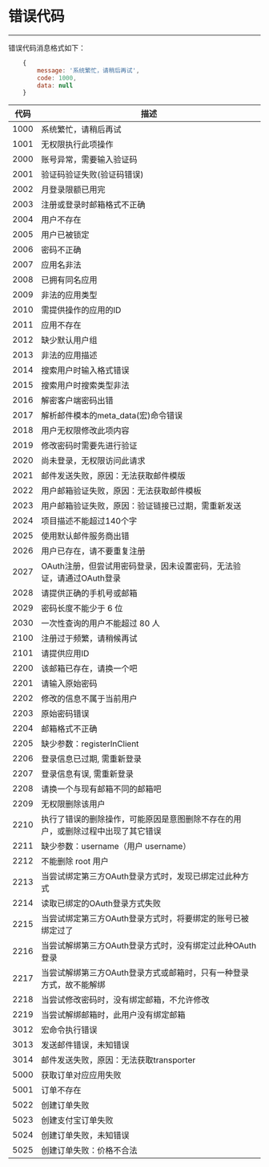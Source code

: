 # 错误代码

----------

错误代码消息格式如下：

``` javascript
    {
        message: '系统繁忙，请稍后再试',
        code: 1000,
        data: null
    }
```

代码  | 描述
----  | ------------
1000  | 系统繁忙，请稍后再试
1001  | 无权限执行此项操作
2000  | 账号异常，需要输入验证码
2001  | 验证码验证失败(验证码错误)
2002  | 月登录限额已用完
2003  | 注册或登录时邮箱格式不正确
2004  | 用户不存在
2005  | 用户已被锁定
2006  | 密码不正确
2007  | 应用名非法
2008  | 已拥有同名应用
2009  | 非法的应用类型
2010  | 需提供操作的应用的ID
2011  | 应用不存在
2012  | 缺少默认用户组
2013  | 非法的应用描述
2014  | 搜索用户时输入格式错误
2015  | 搜索用户时搜索类型非法
2016  | 解密客户端密码出错
2017  | 解析邮件模本的meta_data(宏)命令错误
2018  | 用户无权限修改此项内容
2019  | 修改密码时需要先进行验证
2020  | 尚未登录，无权限访问此请求
2021  | 邮件发送失败，原因：无法获取邮件模版
2022  | 用户邮箱验证失败，原因：无法获取邮件模板
2023  | 用户邮箱验证失败，原因：验证链接已过期，需重新发送
2024  | 项目描述不能超过140个字
2025  | 使用默认邮件服务商出错
2026  | 用户已存在，请不要重复注册
2027  | OAuth注册，但尝试用密码登录，因未设置密码，无法验证，请通过OAuth登录
2028  | 请提供正确的手机号或邮箱
2029  | 密码长度不能少于 6 位
2030  | 一次性查询的用户不能超过 80 人
2100  | 注册过于频繁，请稍候再试
2101  | 请提供应用ID
2200  | 该邮箱已存在，请换一个吧
2201  | 请输入原始密码
2202  | 修改的信息不属于当前用户
2203  | 原始密码错误
2204  | 邮箱格式不正确
2205  | 缺少参数：registerInClient
2206  | 登录信息已过期, 需重新登录
2207  | 登录信息有误, 需重新登录
2208  | 请换一个与现有邮箱不同的邮箱吧
2209  | 无权限删除该用户
2210  | 执行了错误的删除操作，可能原因是意图删除不存在的用户，或删除过程中出现了其它错误
2211  | 缺少参数：username（用户 username）
2212  | 不能删除 root 用户
2213  | 当尝试绑定第三方OAuth登录方式时，发现已绑定过此种方式
2214  | 读取已绑定的OAuth登录方式失败
2215  | 当尝试绑定第三方OAuth登录方式时，将要绑定的账号已被绑定过了
2216  | 当尝试解绑第三方OAuth登录方式时，没有绑定过此种OAuth登录
2217  | 当尝试解绑第三方OAuth登录方式或邮箱时，只有一种登录方式，故不能解绑
2218  | 当尝试修改密码时，没有绑定邮箱，不允许修改
2219  | 当尝试解绑邮箱时，此用户没有绑定邮箱
3012  | 宏命令执行错误
3013  | 发送邮件错误，未知错误
3014  | 邮件发送失败，原因：无法获取transporter
5000  | 获取订单对应应用失败
5001  | 订单不存在
5022  | 创建订单失败
5023  | 创建支付宝订单失败
5024  | 创建订单失败，未知错误
5025  | 创建订单失败：价格不合法
